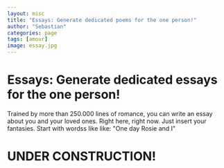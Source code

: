 ```yaml
---
layout: misc
title: "Essays: Generate dedicated poems for the one person!"
author: "Sebastian"
categories: page
tags: [amour]
image: essay.jpg
---
```


# Essays: Generate dedicated essays for the one person!
Trained by more than 250.000 lines of romance, you can write an essay about you and your loved ones. Right here, right now.
Just insert your fantasies. Start with wordss like like: "One day Rosie and I"

# UNDER CONSTRUCTION!
